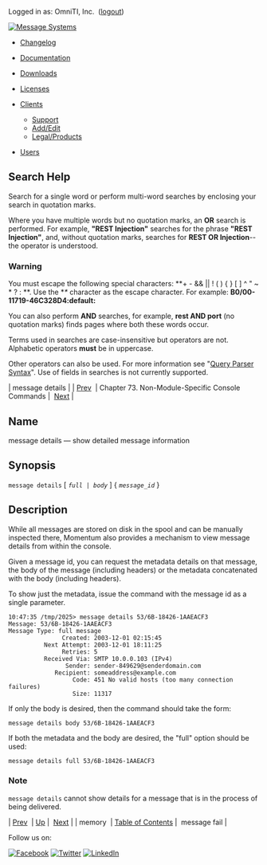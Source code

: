 Logged in as: OmniTI, Inc.  ([logout](https://support.messagesystems.com/logout.php))

[![Message Systems](https://support.messagesystems.com/images/ms-white205.png)](https://support.messagesystems.com/start.php) 

*   [Changelog](https://support.messagesystems.com/start.php?show=changelog)
*   [Documentation](https://support.messagesystems.com/docs/)
*   [Downloads](https://support.messagesystems.com/start.php)

*   [Licenses](https://support.messagesystems.com/license_summary.php)
*   <a href="">Clients</a>
    *   [Support](https://support.messagesystems.com/cs.php)
    *   [Add/Edit](https://support.messagesystems.com/edit_client.php)
    *   [Legal/Products](https://support.messagesystems.com/edit_products.php)
*   [Users](https://support.messagesystems.com/edit_customer.php)

## Search Help

Search for a single word or perform multi-word searches by enclosing your search in quotation marks.

Where you have multiple words but no quotation marks, an **OR** search is performed. For example, **"REST Injection"** searches for the phrase **"REST Injection"**, and, without quotation marks, searches for **REST OR Injection**--the operator is understood.

### Warning

You must escape the following special characters: **+ - && || ! ( ) { } [ ] ^ " ~ * ? : \**. Use the **\** character as the escape character. For example: **B0/00-11719-46C328D4\:default\:**

You can also perform **AND** searches, for example, **rest AND port** (no quotation marks) finds pages where both these words occur.

Terms used in searches are case-insensitive but operators are not. Alphabetic operators **must** be in uppercase.

Other operators can also be used. For more information see "[Query Parser Syntax](https://lucene.apache.org/core/old_versioned_docs/versions/3_0_0/queryparsersyntax.html)". Use of fields in searches is not currently supported.

| message details |
| [Prev](console_commands.memory.php)  | Chapter 73. Non-Module-Specific Console Commands |  [Next](console_commands.message_fail.php) |

<a name="console_commands.message_details"></a>
## Name

message details — show detailed message information

## Synopsis

`message details` [ *`full | body`*         ] { *`message_id`* }

<a name="idp9231360"></a>
## Description

While all messages are stored on disk in the spool and can be manually inspected there, Momentum also provides a mechanism to view message details from within the console.

Given a message id, you can request the metadata details on that message, the body of the message (including headers) or the metadata concatenated with the body (including headers).

To show just the metadata, issue the command with the message id as a single parameter.

```
10:47:35 /tmp/2025> message details 53/6B-18426-1AAEACF3
Message: 53/6B-18426-1AAEACF3
Message Type: full message
               Created: 2003-12-01 02:15:45
          Next Attempt: 2003-12-01 18:11:25
               Retries: 5
          Received Via: SMTP 10.0.0.103 (IPv4)
                Sender: sender-849629@senderdomain.com
             Recipient: someaddress@example.com
                  Code: 451 No valid hosts (too many connection failures)
                  Size: 11317
```

If only the body is desired, then the command should take the form:

`message details body 53/6B-18426-1AAEACF3`

If both the metadata and the body are desired, the "full" option should be used:

`message details full 53/6B-18426-1AAEACF3`
### Note

`message details` cannot show details for a message that is in the process of being delivered.

| [Prev](console_commands.memory.php)  | [Up](console.cmds.ref.php) |  [Next](console_commands.message_fail.php) |
| memory  | [Table of Contents](index.php) |  message fail |

Follow us on:

[![Facebook](https://support.messagesystems.com/images/icon-facebook.png)](http://www.facebook.com/messagesystems) [![Twitter](https://support.messagesystems.com/images/icon-twitter.png)](http://twitter.com/#!/MessageSystems) [![LinkedIn](https://support.messagesystems.com/images/icon-linkedin.png)](http://www.linkedin.com/company/message-systems)